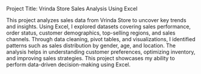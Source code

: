 Project Title: Vrinda Store Sales Analysis Using Excel

This project analyzes sales data from Vrinda Store to uncover key trends and insights. Using Excel, I explored datasets covering sales performance, order status, customer demographics, top-selling regions, and sales channels. Through data cleaning, pivot tables, and visualizations, I identified patterns such as sales distribution by gender, age, and location. The analysis helps in understanding customer preferences, optimizing inventory, and improving sales strategies. This project showcases my ability to perform data-driven decision-making using Excel.
